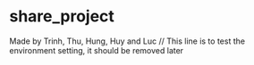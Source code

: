 # share_project
Made by Trinh, Thu, Hung, Huy and Luc
// This line is to test the environment setting, it should be removed later
